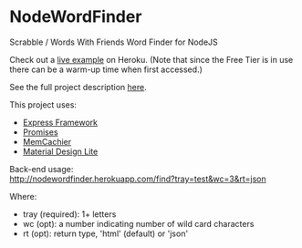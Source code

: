 NodeWordFinder
==============

Scrabble / Words With Friends Word Finder for NodeJS

Check out a [live example](http://nodewordfinder.herokuapp.com/) on Heroku. (Note that since the Free Tier is in use there can be a warm-up time when first accessed.)

See the full project description [here](https://github.com/cheshirec7/wordfinder).

This project uses:

* [Express Framework](http://expressjs.com/)
* [Promises](https://github.com/tildeio/rsvp.js/)
* [MemCachier](https://github.com/alevy/memjs)
* [Material Design Lite](https://getmdl.io/)

Back-end usage:  
http://nodewordfinder.herokuapp.com/find?tray=test&wc=3&rt=json

Where:
* tray (required): 1+ letters
* wc (opt): a number indicating number of wild card characters
* rt (opt): return type, 'html' (default) or 'json'
